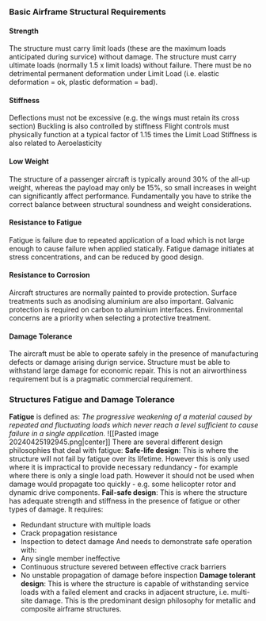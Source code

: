 ### Basic Airframe Structural Requirements
#### Strength
The structure must carry limit loads (these are the maximum loads anticipated during survice) without damage.
The structure must carry ultimate loads (normally 1.5 x limit loads) without failure.
There must be no detrimental permanent deformation under Limit Load (i.e. elastic deformation = ok, plastic deformation = bad).
#### Stiffness
Deflections must not be excessive (e.g. the wings must retain its cross section)
Buckling is also controlled by stiffness
Flight controls must physically function at a typical factor of 1.15 times the Limit Load
Stiffness is also related to Aeroelasticity
#### Low Weight
The structure of a passenger aircraft is typically around 30% of the all-up weight, whereas the payload may only be 15%, so small increases in weight can significantly affect performance.
Fundamentally you have to strike the correct balance between structural soundness and weight considerations.
#### Resistance to Fatigue
Fatigue is failure due to repeated application of a load which is not large enough to cause failure when applied statically.
Fatigue damage initiates at stress concentrations, and can be reduced by good design.
#### Resistance to Corrosion
Aircraft structures are normally painted to provide protection. 
Surface treatments such as anodising aluminium are also important.
Galvanic protection is required on carbon to aluminium interfaces.
Environmental concerns are a priority when selecting a protective treatment.
#### Damage Tolerance
The aircraft must be able to operate safely in the presence of manufacturing defects or damage arising durign service.
Structure must be able to withstand large damage for economic repair. This is not an airworthiness requirement but is a pragmatic commercial requirement.
### Structures Fatigue and Damage Tolerance
**Fatigue** is defined as:
*The progressive weakening of a material caused by repeated and fluctuating loads which never reach a level sufficient to cause failure in a single application.*
![[Pasted image 20240425192945.png|center]]
There are several different design philosophies that deal with fatigue:
**Safe-life design**:
This is where the structure will not fail by fatigue over its lifetime. However this is only used where it is impractical to provide necessary redundancy - for example where there is only a single load path. However it should not be used when damage would propagate too quickly - e.g. some helicopter rotor and dynamic drive components.
**Fail-safe design**:
This is where the structure has adequate strength and stiffness in the presence of fatigue or other types of damage.
It requires:
- Redundant structure with multiple loads
- Crack propagation resistance
- Inspection to detect damage
And needs to demonstrate safe operation with:
- Any single member ineffective
- Continuous structure severed between effective crack barriers
- No unstable propagation of damage before inspection
**Damage tolerant design**:
This is where the structure is capable of withstanding service loads with a failed element and cracks in adjacent structure, i.e. multi-site damage.
This is the predominant design philosophy for metallic and composite airframe structures.
